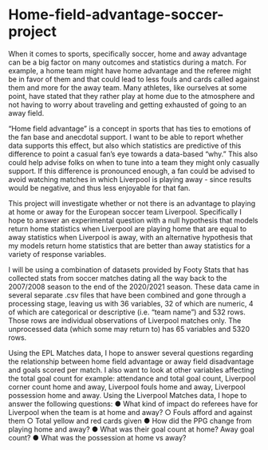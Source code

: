 # Home-field-advantage-soccer-project

When it comes to sports, specifically soccer, home and away advantage can be a big factor on many outcomes and statistics during a match. For example, a home team might have home advantage and the referee might be in favor of them and that could lead to less fouls and cards called against them and more for the away team. Many athletes, like ourselves at some point, have stated that they rather play at home due to the atmosphere and not having to worry about traveling and getting exhausted of going to an away field.


“Home field advantage” is a concept in sports that has ties to emotions of the fan base and anecdotal support. I want to be able to report whether data supports this effect, but also which statistics are predictive of this difference to point a casual fan’s eye towards a data-based “why.” This also could help advise folks on when to tune into a team they might only casually support. If this difference is pronounced enough, a fan could be advised to avoid watching matches in which Liverpool is playing away - since results would be negative, and thus less enjoyable for that fan.


This project will investigate whether or not there is an advantage to playing at home or away for the European soccer team Liverpool. Specifically I hope to answer an experimental question with a null hypothesis that models return home statistics when Liverpool are playing home that are equal to away statistics when Liverpool is away, with an alternative hypothesis that my models return home statistics that are better than away statistics for a variety of response variables.


I will be using a combination of datasets provided by Footy Stats that has collected stats from soccer matches dating all the way back to the 2007/2008 season to the end of the 2020/2021 season. These data came in several separate .csv files that have been combined and gone through a processing stage, leaving us with 36 variables, 32 of which are numeric, 4 of which are categorical or descriptive (i.e. “team name”) and 532 rows. Those rows are individual observations of Liverpool matches only. The unprocessed data (which some may return to) has 65 variables and 5320 rows.


Using the EPL Matches data, I hope to answer several questions regarding the relationship between home field advantage or away field disadvantage and goals scored per match. I also want to look at other variables affecting the total goal count for example: attendance and total goal count, Liverpool corner count home and away, Liverpool fouls home and away, Liverpool possession home and away. Using the Liverpool Matches data, I hope to
answer the following questions:
● What kind of impact do referees have for Liverpool when the team is at home and
away?
○ Fouls afford and against them
○ Total yellow and red cards given
● How did the PPG change from playing home and away?
● What was their goal count at home? Away goal count?
● What was the possession at home vs away?

